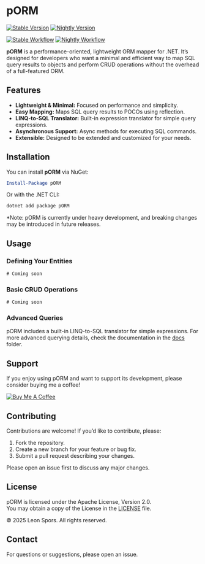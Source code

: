 # pORM
[![Stable Version](https://img.shields.io/badge/Stable-Disabled-lightgrey?style=flat-square)]()
[![Nightly Version](https://img.shields.io/badge/Nightly-GitHub%20Packages-blueviolet?style=flat-square)](https://github.com/LeonSpors?tab=packages&repo_name=pORM)

[![Stable Workflow](https://github.com/LeonSpors/pORM/actions/workflows/publish-stable.yml/badge.svg)](https://github.com/LeonSpors/pORM/actions/workflows/publish-stable.yml)
[![Nightly Workflow](https://github.com/LeonSpors/pORM/actions/workflows/publish-nightly.yml/badge.svg)](https://github.com/LeonSpors/pORM/actions/workflows/publish-nightly.yml)




**pORM** is a performance-oriented, lightweight ORM mapper for .NET. It’s designed for developers who want a minimal and efficient way to map SQL query results to objects and perform CRUD operations without the overhead of a full-featured ORM.

## Features

- **Lightweight & Minimal:** Focused on performance and simplicity.
- **Easy Mapping:** Maps SQL query results to POCOs using reflection.
- **LINQ-to-SQL Translator:** Built-in expression translator for simple query expressions.
- **Asynchronous Support:** Async methods for executing SQL commands.
- **Extensible:** Designed to be extended and customized for your needs.

## Installation

You can install **pORM** via NuGet:

```powershell
Install-Package pORM
```

Or with the .NET CLI:

```bash
dotnet add package pORM
```

*Note: pORM is currently under heavy development, and breaking changes may be introduced in future releases.

## Usage

### Defining Your Entities

```csharp
# Coming soon
```

### Basic CRUD Operations

```csharp
# Coming soon
```

### Advanced Queries

pORM includes a built-in LINQ-to-SQL translator for simple expressions. For more advanced querying details, check the documentation in the [docs](docs/) folder.

## Support

If you enjoy using pORM and want to support its development, please consider buying me a coffee!

[![Buy Me A Coffee](https://img.buymeacoffee.com/button-api/?text=Buy%20me%20a%20coffee&emoji=☕&slug=spors&button_colour=FFDD00&font_colour=000000&font_family=Poppins&outline_colour=000000&coffee_colour=ffffff)](https://www.buymeacoffee.com/spors)

## Contributing

Contributions are welcome! If you’d like to contribute, please:

1. Fork the repository.
2. Create a new branch for your feature or bug fix.
3. Submit a pull request describing your changes.

Please open an issue first to discuss any major changes.

## License

pORM is licensed under the Apache License, Version 2.0.  
You may obtain a copy of the License in the [LICENSE](LICENSE) file.

© 2025 Leon Spors. All rights reserved.

## Contact

For questions or suggestions, please open an issue.